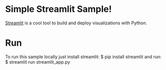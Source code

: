 # Simple Streamlit Sample!

[Streamlit](https://streamlit.io) is a cool tool to build and deploy visualizations with Python.

# Run

To run this sample locally just install streamlit:
$ pip install streamlit
and run:
$ streamlit run streamlit_app.py
